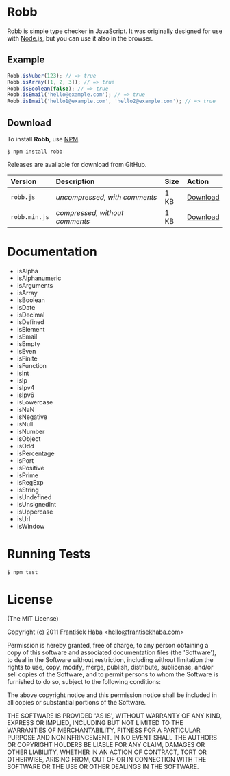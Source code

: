 # Robb

Robb is simple type checker in JavaScript. It was originally designed for use with [Node.js](http://nodejs.org/), but you can use it also in the browser.

## Example

```javascript
Robb.isNuber(123); // => true
Robb.isArray([1, 2, 3]); // => true
Robb.isBoolean(false); // => true
Robb.isEmail('hello@example.com'); // => true
Robb.isEmail('hello1@example.com', 'hello2@example.com'); // => true
```

## Download

To install **Robb**, use [NPM](http://npmjs.org/).

```
$ npm install robb
```

Releases are available for download from GitHub.

| **Version** | **Description** | **Size** | **Action** |
|:------------|:----------------|:---------|:-----------|
| `robb.js` | *uncompressed, with comments* | 1 KB | [Download](https://raw.github.com/Baggz/Robb/master/src/robb.js) |
| `robb.min.js` | *compressed, without comments* | 1 KB | [Download](https://raw.github.com/Baggz/Robb/master/dist/robb.min.js) |

# Documentation

* isAlpha
* isAlphanumeric
* isArguments
* isArray
* isBoolean
* isDate
* isDecimal
* isDefined
* isElement
* isEmail
* isEmpty
* isEven
* isFinite
* isFunction
* isInt
* isIp
* isIpv4
* isIpv6
* isLowercase
* isNaN
* isNegative
* isNull
* isNumber
* isObject
* isOdd
* isPercentage
* isPort
* isPositive
* isPrime
* isRegExp
* isString
* isUndefined
* isUnsignedInt
* isUppercase
* isUrl
* isWindow

# Running Tests

```
$ npm test
```

# License

(The MIT License)

Copyright (c) 2011 František Hába &lt;hello@frantisekhaba.com&gt;

Permission is hereby granted, free of charge, to any person obtaining a copy of this software and associated documentation files (the 'Software'), to deal in the Software without restriction, including without limitation the rights to use, copy, modify, merge, publish, distribute, sublicense, and/or sell copies of the Software, and to permit persons to whom the Software is furnished to do so, subject to the following conditions:

The above copyright notice and this permission notice shall be included in all copies or substantial portions of the Software.

THE SOFTWARE IS PROVIDED 'AS IS', WITHOUT WARRANTY OF ANY KIND, EXPRESS OR IMPLIED, INCLUDING BUT NOT LIMITED TO THE WARRANTIES OF MERCHANTABILITY, FITNESS FOR A PARTICULAR PURPOSE AND NONINFRINGEMENT. IN NO EVENT SHALL THE AUTHORS OR COPYRIGHT HOLDERS BE LIABLE FOR ANY CLAIM, DAMAGES OR OTHER LIABILITY, WHETHER IN AN ACTION OF CONTRACT, TORT OR OTHERWISE, ARISING FROM, OUT OF OR IN CONNECTION WITH THE SOFTWARE OR THE USE OR OTHER DEALINGS IN THE SOFTWARE.